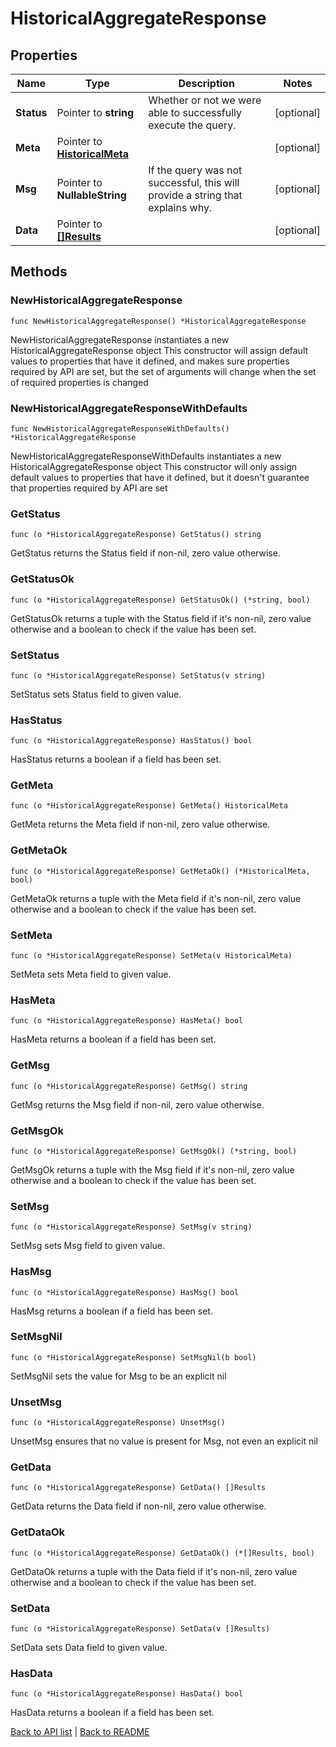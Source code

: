 # HistoricalAggregateResponse

## Properties

Name | Type | Description | Notes
------------ | ------------- | ------------- | -------------
**Status** | Pointer to **string** | Whether or not we were able to successfully execute the query. | [optional] 
**Meta** | Pointer to [**HistoricalMeta**](HistoricalMeta.md) |  | [optional] 
**Msg** | Pointer to **NullableString** | If the query was not successful, this will provide a string that explains why. | [optional] 
**Data** | Pointer to [**[]Results**](Results.md) |  | [optional] 

## Methods

### NewHistoricalAggregateResponse

`func NewHistoricalAggregateResponse() *HistoricalAggregateResponse`

NewHistoricalAggregateResponse instantiates a new HistoricalAggregateResponse object
This constructor will assign default values to properties that have it defined,
and makes sure properties required by API are set, but the set of arguments
will change when the set of required properties is changed

### NewHistoricalAggregateResponseWithDefaults

`func NewHistoricalAggregateResponseWithDefaults() *HistoricalAggregateResponse`

NewHistoricalAggregateResponseWithDefaults instantiates a new HistoricalAggregateResponse object
This constructor will only assign default values to properties that have it defined,
but it doesn't guarantee that properties required by API are set

### GetStatus

`func (o *HistoricalAggregateResponse) GetStatus() string`

GetStatus returns the Status field if non-nil, zero value otherwise.

### GetStatusOk

`func (o *HistoricalAggregateResponse) GetStatusOk() (*string, bool)`

GetStatusOk returns a tuple with the Status field if it's non-nil, zero value otherwise
and a boolean to check if the value has been set.

### SetStatus

`func (o *HistoricalAggregateResponse) SetStatus(v string)`

SetStatus sets Status field to given value.

### HasStatus

`func (o *HistoricalAggregateResponse) HasStatus() bool`

HasStatus returns a boolean if a field has been set.

### GetMeta

`func (o *HistoricalAggregateResponse) GetMeta() HistoricalMeta`

GetMeta returns the Meta field if non-nil, zero value otherwise.

### GetMetaOk

`func (o *HistoricalAggregateResponse) GetMetaOk() (*HistoricalMeta, bool)`

GetMetaOk returns a tuple with the Meta field if it's non-nil, zero value otherwise
and a boolean to check if the value has been set.

### SetMeta

`func (o *HistoricalAggregateResponse) SetMeta(v HistoricalMeta)`

SetMeta sets Meta field to given value.

### HasMeta

`func (o *HistoricalAggregateResponse) HasMeta() bool`

HasMeta returns a boolean if a field has been set.

### GetMsg

`func (o *HistoricalAggregateResponse) GetMsg() string`

GetMsg returns the Msg field if non-nil, zero value otherwise.

### GetMsgOk

`func (o *HistoricalAggregateResponse) GetMsgOk() (*string, bool)`

GetMsgOk returns a tuple with the Msg field if it's non-nil, zero value otherwise
and a boolean to check if the value has been set.

### SetMsg

`func (o *HistoricalAggregateResponse) SetMsg(v string)`

SetMsg sets Msg field to given value.

### HasMsg

`func (o *HistoricalAggregateResponse) HasMsg() bool`

HasMsg returns a boolean if a field has been set.

### SetMsgNil

`func (o *HistoricalAggregateResponse) SetMsgNil(b bool)`

 SetMsgNil sets the value for Msg to be an explicit nil

### UnsetMsg
`func (o *HistoricalAggregateResponse) UnsetMsg()`

UnsetMsg ensures that no value is present for Msg, not even an explicit nil
### GetData

`func (o *HistoricalAggregateResponse) GetData() []Results`

GetData returns the Data field if non-nil, zero value otherwise.

### GetDataOk

`func (o *HistoricalAggregateResponse) GetDataOk() (*[]Results, bool)`

GetDataOk returns a tuple with the Data field if it's non-nil, zero value otherwise
and a boolean to check if the value has been set.

### SetData

`func (o *HistoricalAggregateResponse) SetData(v []Results)`

SetData sets Data field to given value.

### HasData

`func (o *HistoricalAggregateResponse) HasData() bool`

HasData returns a boolean if a field has been set.


[Back to API list](../README.md#documentation-for-api-endpoints) | [Back to README](../README.md)
